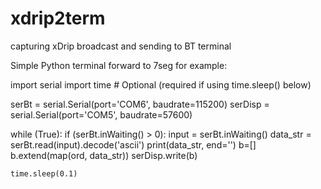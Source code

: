 # xdrip2term
capturing xDrip broadcast and sending to BT terminal

Simple Python terminal forward to 7seg for example:

import serial
import time  # Optional (required if using time.sleep() below)

serBt = serial.Serial(port='COM6', baudrate=115200)
serDisp = serial.Serial(port='COM5', baudrate=57600)

while (True):
    if (serBt.inWaiting() > 0):
        input = serBt.inWaiting()
        data_str = serBt.read(input).decode('ascii')
        print(data_str, end='')
        b=[]
        b.extend(map(ord, data_str))
        serDisp.write(b)

    time.sleep(0.1)
